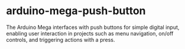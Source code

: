 # arduino-mega-push-button
The Arduino Mega interfaces with push buttons for simple digital input, enabling user interaction in projects such as menu navigation, on/off controls, and triggering actions with a press.
